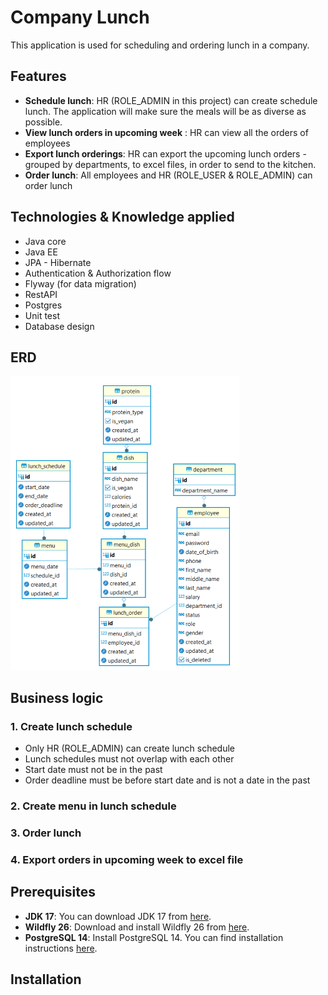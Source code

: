 # Company Lunch

This application is used for scheduling and ordering lunch in a company.

## Features

- **Schedule lunch**: HR (ROLE_ADMIN in this project) can create schedule lunch. The application will make sure the meals will be as diverse as possible.
- **View lunch orders in upcoming week** : HR can view all the orders of employees
- **Export lunch orderings**: HR can export the upcoming lunch orders - grouped by departments, to excel files, in order to send to the kitchen.
- **Order lunch**: All employees and HR (ROLE_USER & ROLE_ADMIN) can order lunch

## Technologies & Knowledge applied
- Java core
- Java EE
- JPA - Hibernate
- Authentication & Authorization flow
- Flyway (for data migration)
- RestAPI
- Postgres
- Unit test
- Database design

## ERD
![Alt text](src/main/resources/images/company_lunch_erd.png)


##  Business logic
### 1. Create lunch schedule
- Only HR (ROLE_ADMIN) can create lunch schedule
- Lunch schedules must not overlap with each other
- Start date must not be in the past
- Order deadline must be before start date and is not a date in the past

### 2. Create menu in lunch schedule

### 3. Order lunch

### 4. Export orders in upcoming week to excel file

## Prerequisites

- **JDK 17**: You can download JDK 17 from [here](https://www.oracle.com/java/technologies/javase-jdk17-downloads.html).
- **Wildfly 26**: Download and install Wildfly 26 from [here](https://wildfly.org/downloads/).
- **PostgreSQL 14**: Install PostgreSQL 14. You can find installation instructions [here](https://www.postgresql.org/download/).

## Installation

